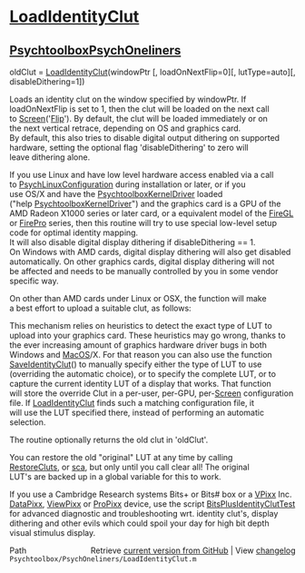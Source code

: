 # [LoadIdentityClut](LoadIdentityClut)
## [Psychtoolbox](Psychtoolbox)[PsychOneliners](PsychOneliners)

oldClut = [LoadIdentityClut](LoadIdentityClut)(windowPtr [, loadOnNextFlip=0][, lutType=auto][, disableDithering=1])  
  
Loads an identity clut on the window specified by windowPtr. If  
loadOnNextFlip is set to 1, then the clut will be loaded on the next call  
to [Screen](Screen)('[Flip](Flip)'). By default, the clut will be loaded immediately or on  
the next vertical retrace, depending on OS and graphics card.  
By default, this also tries to disable digital output dithering on supported  
hardware, setting the optional flag 'disableDithering' to zero will  
leave dithering alone.  
  
If you use Linux and have low level hardware access enabled via a call  
to [PsychLinuxConfiguration](PsychLinuxConfiguration) during installation or later, or if you  
use OS/X and have the [PsychtoolboxKernelDriver](PsychtoolboxKernelDriver) loaded  
("help [PsychtoolboxKernelDriver](PsychtoolboxKernelDriver)") and the graphics card is a GPU of the  
AMD Radeon X1000 series or later card, or a equivalent model of the [FireGL](FireGL)  
or [FirePro](FirePro) series, then this routine will try to use special low-level setup  
code for optimal identity mapping.  
It will also disable digital display dithering if disableDithering == 1.  
On Windows with AMD cards, digital display dithering will also get disabled  
automatically. On other graphics cards, digital display dithering will not  
be affected and needs to be manually controlled by you in some vendor specific way.  
  
On other than AMD cards under Linux or OSX, the function will make  
a best effort to upload a suitable clut, as follows:  
  
This mechanism relies on heuristics to detect the exact type of LUT to  
upload into your graphics card. These heuristics may go wrong, thanks to  
the ever increasing amount of graphics hardware driver bugs in both  
Windows and [MacOS](MacOS)/X. For that reason you can also use the function  
[SaveIdentityClut](SaveIdentityClut)() to manually specify either the type of LUT to use  
(overriding the automatic choice), or to specify the complete LUT, or to  
capture the current identity LUT of a display that works. That function  
will store the override Clut in a per-user, per-GPU, per-[Screen](Screen) configuration  
file. If [LoadIdentityClut](LoadIdentityClut) finds such a matching configuration file, it  
will use the LUT specified there, instead of performing an automatic  
selection.  
  
The routine optionally returns the old clut in 'oldClut'.  
  
You can restore the old "original" LUT at any time by calling  
[RestoreCluts](RestoreCluts), or [sca](sca), but only until you call clear all! The original  
LUT's are backed up in a global variable for this to work.  
  
If you use a Cambridge Research systems Bits+ or Bits\# box or a [VPixx](VPixx) Inc.  
[DataPixx](DataPixx), [ViewPixx](ViewPixx) or [ProPixx](ProPixx) device, use the script [BitsPlusIdentityClutTest](BitsPlusIdentityClutTest)  
for advanced diagnostic and troubleshooting wrt. identity clut's, display  
dithering and other evils which could spoil your day for high bit depth  
visual stimulus display.  




<div class="code_header" style="text-align:right;">
  <span style="float:left;">Path&nbsp;&nbsp;</span> <span class="counter">Retrieve <a href=
  "https://raw.github.com/Psychtoolbox-3/Psychtoolbox-3/beta/Psychtoolbox/PsychOneliners/LoadIdentityClut.m">current version from GitHub</a> | View <a href=
  "https://github.com/Psychtoolbox-3/Psychtoolbox-3/commits/beta/Psychtoolbox/PsychOneliners/LoadIdentityClut.m">changelog</a></span>
</div>
<div class="code">
  <code>Psychtoolbox/PsychOneliners/LoadIdentityClut.m</code>
</div>

